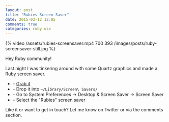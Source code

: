 ```yaml
---
layout: post
title: "Rubies Screen Saver"
date: 2015-03-12 12:05
comments: true
categories: ruby osx
---
```


{% video /assets/rubies-screensaver.mp4 700 393 /images/posts/ruby-screensaver-still.jpg %}

Hey Ruby community!

Last night I was tinkering around with some Quartz graphics and made a Ruby screen saver.

- \- [Grab it](/downloads/rubies-screensaver.zip)
- \- Drop it into ```~/Library/Screen\ Savers/```
- \- Go to System Preferences -> Desktop & Screen Saver -> Screen Saver
- \- Select the "Rubies" screen saver

Like it or want to get in touch? Let me know on Twitter or via the comments section.


